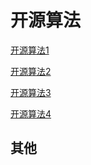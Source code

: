 # 开源算法



[开源算法1](06机器人/开源算法1.md)


[开源算法2](06机器人/开源算法2.md)


[开源算法3](06机器人/开源算法3.md)


[开源算法4](06机器人/开源算法4.md)



## 其他




















